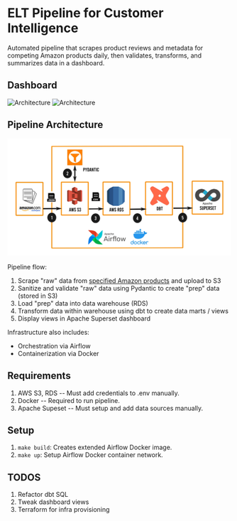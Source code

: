 # ELT Pipeline for Customer Intelligence

Automated pipeline that scrapes product reviews and metadata for competing Amazon products daily, then validates, transforms, and summarizes data in a dashboard.

## Dashboard

![Architecture](docs/dashboard-1.jpg)
![Architecture](docs/dashboard-2.jpg)

## Pipeline Architecture

![Architecture](docs/architecture_diagram.jpg)

Pipeline flow:
1. Scrape "raw" data from [specified Amazon products](tasks/products.txt) and upload to S3
2. Sanitize and validate "raw" data using Pydantic to create "prep" data (stored in S3)
3. Load "prep" data into data warehouse (RDS)
4. Transform data within warehouse using dbt to create data marts / views
5. Display views in Apache Superset dashboard

Infrastructure also includes:
- Orchestration via Airflow
- Containerization via Docker

## Requirements

1. AWS S3, RDS -- Must add credentials to .env manually.
2. Docker -- Required to run pipeline.
3. Apache Supeset -- Must setup and add data sources manually.

## Setup

1. `make build`: Creates extended Airflow Docker image.
2. `make up`: Setup Airflow Docker container network.

## TODOS

1. Refactor dbt SQL
2. Tweak dashboard views
3. Terraform for infra provisioning